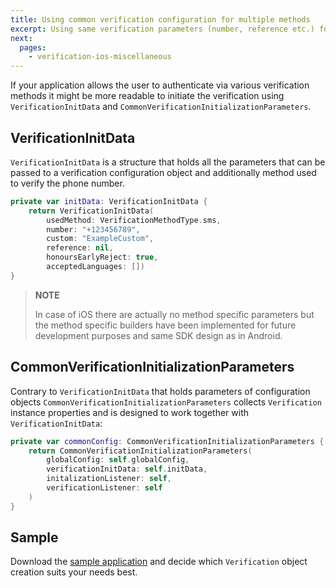 ```yaml
---
title: Using common verification configuration for multiple methods
excerpt: Using same verification parameters (number, reference etc.) for different verification methods.
next:
  pages:
    - verification-ios-miscellaneous
---
```


If your application allows the user to authenticate via various verification methods it might be more readable to initiate the verification using `VerificationInitData` and `CommonVerificationInitializationParameters`.

## VerificationInitData

`VerificationInitData` is a structure that holds all the parameters that can be passed to a verification configuration object and additionally method used to verify the phone number.

```swift
private var initData: VerificationInitData {
    return VerificationInitData(
        usedMethod: VerificationMethodType.sms,
        number: "+123456789",
        custom: "ExampleCustom",
        reference: nil,
        honoursEarlyReject: true,
        acceptedLanguages: [])
}
```

> **NOTE**    
>
> In case of iOS there are actually no method specific parameters but the method specific builders have been implemented for future development purposes and same SDK design as in Android.


## CommonVerificationInitializationParameters

Contrary to `VerificationInitData` that holds parameters of configuration objects `CommonVerificationInitializationParameters` collects `Verification` instance properties and is designed to work together with `VerificationInitData`:

```swift
private var commonConfig: CommonVerificationInitializationParameters {
    return CommonVerificationInitializationParameters(
        globalConfig: self.globalConfig,
        verificationInitData: self.initData,
        initalizationListener: self,
        verificationListener: self
    )
}
```

## Sample

Download the [sample application](https://github.com/sinch/verification-samples/tree/master/iOS-Verification-SDK) and decide which `Verification` object creation suits your needs best.
